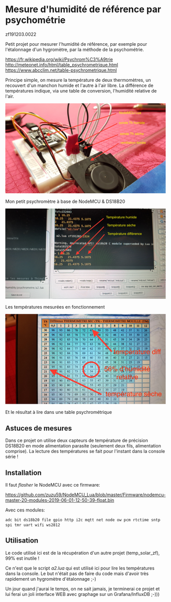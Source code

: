 # Mesure d'humidité de référence par psychométrie

zf191203.0022

Petit projet pour mesurer l'humidité de référence, par exemple pour l'étalonnage d'un hygromètre, par la méthode de la psychométrie.

https://fr.wikipedia.org/wiki/Psychrom%C3%A9trie
http://meteonet.info/html/table_psychrometrique.html
https://www.abcclim.net/table-psychrometrique.html

Principe simple, on mesure la température de deux thermomètres, un recouvert d'un manchon humide et l'autre à l'air libre. La différence de températures indique, via une table de conversion, l'humidité relative de l'air.


![Image of Yaktocat](https://raw.githubusercontent.com/zuzu59/NodeMCU_Lua/master/Mesures/humidity/psychrometre/img/20191202_232755.jpg)

Mon petit psychromètre à base de NodeMCU & DS18B20


![Image of Yaktocat](https://raw.githubusercontent.com/zuzu59/NodeMCU_Lua/master/Mesures/humidity/psychrometre/img/20191202_232703.jpg)


Les températures mesurées en fonctionnement

![Image of Yaktocat](https://raw.githubusercontent.com/zuzu59/NodeMCU_Lua/master/Mesures/humidity/psychrometre/img/20191202_232904.jpg)

Et le résultat à lire dans une table psychrométrique


## Astuces de mesures

Dans ce projet on utilise deux capteurs de température de précision DS18B20 en mode alimentation parasite (seulement deux fils, alimentation comprise). La lecture des températures se fait pour l'instant dans la console série !


## Installation

Il faut *flasher* le NodeMCU avec ce firmware:

https://github.com/zuzu59/NodeMCU_Lua/blob/master/Firmware/nodemcu-master-20-modules-2019-06-01-12-50-39-float.bin

Avec ces modules:

```
adc bit ds18b20 file gpio http i2c mqtt net node ow pcm rtctime sntp spi tmr uart wifi ws2812
```


## Utilisation

Le code utilisé ici est de la récupération d'un autre projet (temp_solar_zf), 99% est inutile !

Ce n'est que le script *a2.lua* qui est utilisé ici pour lire les températures dans la console. Le but n'était pas de faire du code mais d'avoir très rapidement un hygromètre d'étalonnage ;-)

Un jour quand j'aurai le temps, on ne sait jamais, je terminerai ce projet et lui ferai un joli interface WEB avec graphage sur un Grafana/InfluxDB ;-)))
